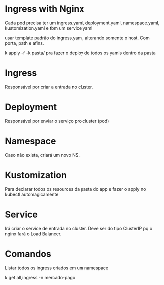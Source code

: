 # Ingress with Nginx 

Cada pod precisa ter um ingress.yaml, deployment.yaml, namespace.yaml, kustomization.yaml e tbm um service.yaml 

usar template padrão do ingress.yaml, alterando somente o host. Com porta, path e afins.

k apply -f -k pasta/ pra fazer o deploy de todos os yamls dentro da pasta

# Ingress

Responsável por criar a entrada no cluster. 

# Deployment

Responsável por enviar o serviço pro cluster (pod)

# Namespace 

Caso não exista, criará um novo NS.

# Kustomization

Para declarar todos os resources da pasta do app e fazer o apply no kubectl automagicamente

# Service

Irá criar o service de entrada no cluster. Deve ser do tipo ClusterIP pq o nginx fará o Load Balancer.



# Comandos

Listar todos os ingress criados em um namespace

k get all,ingress -n mercado-pago